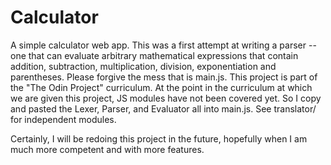 # Calculator
A simple calculator web app.
This was a first attempt at writing a parser -- one that can evaluate
arbitrary mathematical expressions that contain addition, subtraction,
multiplication, division, exponentiation and parentheses. Please forgive the
mess that is main.js.
This project is part of the "The Odin Project" curriculum. At the point in the
curriculum at which we are given this project, JS modules have not been covered
yet. So I copy and pasted the Lexer, Parser, and Evaluator all into main.js.
See translator/ for independent modules.

Certainly, I will be redoing this project in the future, hopefully when I am
much more competent and with more features.
